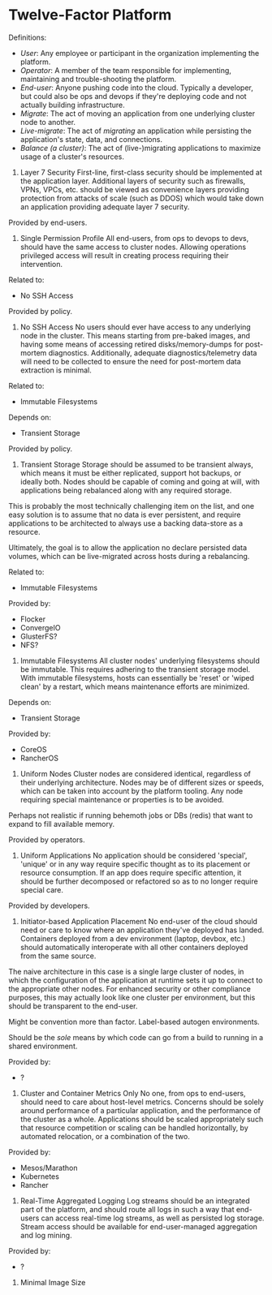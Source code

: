 # Twelve-Factor Platform

Definitions:

* *User*: Any employee or participant in the organization implementing the
  platform.
* *Operator*: A member of the team responsible for implementing, maintaining
  and trouble-shooting the platform.
* *End-user*: Anyone pushing code into the cloud. Typically a developer, but
  could also be ops and devops if they're deploying code and not actually
  building infrastructure.
* *Migrate*: The act of moving an application from one underlying
  cluster node to another.
* *Live-migrate*: The act of *migrating* an application while persisting
  the application's state, data, and connections.
* *Balance (a cluster)*: The act of (live-)migrating applications to
  maximize usage of a cluster's resources.

1. Layer 7 Security
  First-line, first-class security should be implemented at the application
  layer. Additional layers of security such as firewalls, VPNs, VPCs, etc.
  should be viewed as convenience layers providing protection from attacks
  of scale (such as DDOS) which would take down an application providing
  adequate layer 7 security.

  Provided by end-users.

1. Single Permission Profile
  All end-users, from ops to devops to devs, should have the same
  access to cluster nodes. Allowing operations privileged access will
  result in creating process requiring their intervention.

  Related to:

  * No SSH Access

  Provided by policy.

1. No SSH Access
  No users should ever have access to any underlying node in the cluster.
  This means starting from pre-baked images, and having some means of
  accessing retired disks/memory-dumps for post-mortem diagnostics.
  Additionally, adequate diagnostics/telemetry data will need to be collected
  to ensure the need for post-mortem data extraction is minimal.

  Related to:

  * Immutable Filesystems

  Depends on:

  * Transient Storage

  Provided by policy.

1. Transient Storage
  Storage should be assumed to be transient always, which means it must be
  either replicated, support hot backups, or ideally both. Nodes should be
  capable of coming and going at will, with applications being rebalanced
  along with any required storage.

  This is probably the most technically challenging item on the list, and
  one easy solution is to assume that no data is ever persistent, and require
  applications to be architected to always use a backing data-store as a
  resource.

  Ultimately, the goal is to allow the application no declare persisted data
  volumes, which can be live-migrated across hosts during a rebalancing.

  Related to:

  * Immutable Filesystems

  Provided by:

  * Flocker
  * ConvergeIO
  * GlusterFS?
  * NFS?

1. Immutable Filesystems
  All cluster nodes' underlying filesystems should be immutable. This requires
  adhering to the transient storage model. With immutable filesystems, hosts
  can essentially be 'reset' or 'wiped clean' by a restart, which means
  maintenance efforts are minimized.

  Depends on:

  * Transient Storage

  Provided by:

  * CoreOS
  * RancherOS

1. Uniform Nodes
  Cluster nodes are considered identical, regardless of their underlying
  architecture. Nodes may be of different sizes or speeds, which can be
  taken into account by the platform tooling. Any node requiring special
  maintenance or properties is
  to be avoided.

  Perhaps not realistic if running behemoth jobs or DBs (redis) that want
  to expand to fill available memory.

  Provided by operators.

1. Uniform Applications
  No application should be considered 'special', 'unique' or in any way require
  specific thought as to its placement or resource consumption. If an app
  does require specific attention, it should be further decomposed or
  refactored so as to no longer require special care.

  Provided by developers.

1. Initiator-based Application Placement
  No end-user of the cloud should need
  or care to know where an application they've deployed has landed. Containers
  deployed from a dev environment (laptop, devbox, etc.) should automatically
  interoperate with all other containers deployed from the same source.

  The naive architecture in this case is a single large cluster of nodes,
  in which the configuration of the application at runtime sets it up to
  connect to the appropriate other nodes. For enhanced security or other
  compliance purposes, this may actually look like one cluster per
  environment, but this should be transparent to the end-user.

  Might be convention more than factor. Label-based autogen environments.

  Should be the *sole* means by which code can
  go from a build to running in a shared environment.

  Provided by:

  * ?

1. Cluster and Container Metrics Only
  No one, from ops to end-users, should need to care about host-level metrics.
  Concerns should be solely around performance of a particular application,
  and the performance of the cluster as a whole. Applications should be scaled
  appropriately such that resource competition or scaling can be handled
  horizontally, by automated relocation, or a combination of the two.

  Provided by:

  * Mesos/Marathon
  * Kubernetes
  * Rancher

1. Real-Time Aggregated Logging
  Log streams should be an integrated part of the platform, and should
  route all logs in such a way that end-users can access real-time log
  streams, as well as persisted log storage. Stream access should be
  available for end-user-managed aggregation and log mining.

  Provided by:

  * ?

1. Minimal Image Size

